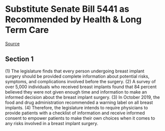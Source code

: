 # Substitute Senate Bill 5441 as Recommended by Health & Long Term Care

[Source](http://lawfilesext.leg.wa.gov/biennium/2021-22/Xml/Bills/Senate%20Bills/5441-S.xml)
## Section 1
(1) The legislature finds that every person undergoing breast implant surgery should be provided complete information about potential risks, symptoms, and complications involved before the surgery.
(2) A survey of over 5,000 individuals who received breast implants found that 84 percent believed they were not given enough time and information to make an informed decision about the breast implant surgery.
(3) In October 2019, the food and drug administration recommended a warning label on all breast implants.
(4) Therefore, the legislature intends to require physicians to provide patients with a checklist of information and receive informed consent to empower patients to make their own choices when it comes to any risks involved in a breast implant surgery.

